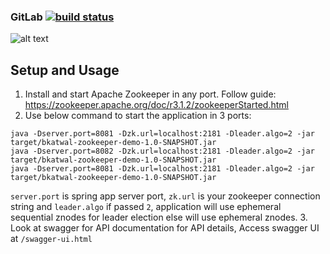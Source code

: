 ### GitLab [![build status](https://gitlab.com/bikas.katwal10/zookeeper-demo/badges/master/build.svg)](https://gitlab.com/bikas.katwal10/zookeeper-demo/pipelines)

![alt text](https://github.com/bkatwal/zookeeper-demo/blob/master/ZookeeperDemo.png)

## Setup and Usage

1. Install and start Apache Zookeeper in any port. Follow guide: https://zookeeper.apache.org/doc/r3.1.2/zookeeperStarted.html
2. Use below command to start the application in 3 ports:
```
java -Dserver.port=8081 -Dzk.url=localhost:2181 -Dleader.algo=2 -jar target/bkatwal-zookeeper-demo-1.0-SNAPSHOT.jar
java -Dserver.port=8082 -Dzk.url=localhost:2181 -Dleader.algo=2 -jar target/bkatwal-zookeeper-demo-1.0-SNAPSHOT.jar
java -Dserver.port=8081 -Dzk.url=localhost:2181 -Dleader.algo=2 -jar target/bkatwal-zookeeper-demo-1.0-SNAPSHOT.jar
```
`server.port` is spring app server port, `zk.url` is your zookeeper connection string and `leader.algo` if passed `2`, application will use ephemeral sequential znodes for leader election else will use ephemeral znodes.
3. Look at swagger for API documentation for API details, Access swagger UI at `/swagger-ui.html`
